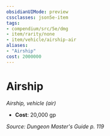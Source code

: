 ```yaml
---
obsidianUIMode: preview
cssclasses: json5e-item
tags:
- compendium/src/5e/dmg
- item/rarity/none
- item/vehicle/airship-air
aliases: 
- "Airship"
cost: 2000000
---
```

# Airship
*Airship, vehicle (air)*  

- **Cost**: 20,000 gp

*Source: Dungeon Master's Guide p. 119*